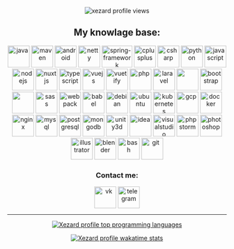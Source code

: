 <p align="center">
  <img src="https://komarev.com/ghpvc/?username=xezard" alt="xezard profile views"/>
</p>

<h2 align="center">My knowlage base:</h2>
<p align="center">
  <img src="https://www.vectorlogo.zone/logos/java/java-icon.svg" alt="java" width="50" height="50" /> 
  <img src="https://cdn.icon-icons.com/icons2/2107/PNG/512/file_type_maven_icon_130397.png" alt="maven" width="50" height="50" /> 
  <img src="https://www.svgrepo.com/show/28684/android.svg" alt="android" width="50" height="50" /> 
  <img src="https://design.jboss.org/netty/logo/final/netty_icon_256px.svg" alt="netty" width="50" height="50" /> 
  <img src="https://i.ya-webdesign.com/images/spring-logo-png-2.png" alt="spring-framework" width="70" height="50" />
  <img src="https://cdn.worldvectorlogo.com/logos/c.svg" alt="cplusplus" width="50" height="50" /> 
  <img src="https://cdn.worldvectorlogo.com/logos/c--4.svg" alt="csharp" width="50" height="50" /> 
  <img src="https://cdn.worldvectorlogo.com/logos/python-5.svg" alt="python" width="50" height="50" /> 
  <img src="https://www.svgrepo.com/show/303206/javascript-logo.svg" alt="javascript" width="50" height="50" /> 
  <img src="https://www.svgrepo.com/show/303658/nodejs-1-logo.svg" alt="nodejs" width="50" height="50" /> 
  <img src="https://www.vectorlogo.zone/logos/nuxtjs/nuxtjs-icon.svg" alt="nuxtjs" width="50" height="50" /> 
  <img src="https://www.svgrepo.com/show/303600/typescript-logo.svg" alt="typescript" width="50" height="50" /> 
  <img src="https://www.svgrepo.com/show/303494/vue-9-logo.svg" alt="vuejs" width="50" height="50" /> 
  <img src="https://cdn.worldvectorlogo.com/logos/vuetify.svg" alt="vuetify" width="50" height="50" /> 
  <img src="https://www.svgrepo.com/show/303656/php-logo.svg" alt="php" width="50" height="50" /> 
  <img src="https://www.svgrepo.com/show/303379/laravel-logo.svg" alt="laravel" width="50" height="50" /> 
  <img src="https://cdn.iconscout.com/icon/free/png-256/html-2752158-2284975.png" width="50" height="50" />
  <img src="https://www.svgrepo.com/show/303293/bootstrap-4-logo.svg" alt="bootstrap" width="50" height="50" /> 
  <img src="https://cdn.iconscout.com/icon/free/png-256/css-131-722685.png" width="50" height="50" />
  <img src="https://cdn.worldvectorlogo.com/logos/sass-1.svg" alt="sass" width="50" height="50" /> 
  <img src="https://cdn.worldvectorlogo.com/logos/webpack-icon.svg" alt="webpack" width="50" height="50" /> 
  <img src="https://www.vectorlogo.zone/logos/babeljs/babeljs-icon.svg" alt="babel" width="50" height="50" /> 
  <img src="https://cdn.worldvectorlogo.com/logos/debian-2.svg" alt="debian" width="50" height="50" /> 
  <img src="https://cdn.worldvectorlogo.com/logos/ubuntu-4.svg" alt="ubuntu" width="50" height="50" /> 
  <img src="https://www.vectorlogo.zone/logos/kubernetes/kubernetes-icon.svg" alt="kubernetes" width="50" height="50" /> 
  <img src="https://www.vectorlogo.zone/logos/google_cloud/google_cloud-icon.svg" alt="gcp" width="50" height="50" /> 
  <img src="https://www.svgrepo.com/show/303231/docker-logo.svg" alt="docker" width="50" height="50" /> 
  <img src="https://www.svgrepo.com/show/303554/nginx-logo.svg" alt="nginx" width="50" height="50" /> 
  <img src="https://www.svgrepo.com/show/303251/mysql-logo.svg" alt="mysql" width="50" height="50" /> 
  <img src="https://www.svgrepo.com/show/303301/postgresql-logo.svg" alt="postgresql" width="50" height="50" /> 
  <img src="https://cdn.worldvectorlogo.com/logos/mongodb-icon-1.svg" alt="mongodb" width="50" height="50" /> 
  <img src="https://www.vectorlogo.zone/logos/unity3d/unity3d-icon.svg" alt="unity3d" width="50" height="50" /> 
  <img src="https://cdn.worldvectorlogo.com/logos/intellij-idea-1.svg" alt="idea" width="50" height="50" /> 
  <img src="https://cdn.worldvectorlogo.com/logos/visual-studio-code-1.svg" alt="visualstudio" width="50" height="50" /> 
  <img src="https://cdn.worldvectorlogo.com/logos/phpstorm-1.svg" alt="phpstorm" width="50" height="50" /> 
  <img src="https://www.svgrepo.com/show/303177/photoshop-cc-logo.svg" alt="photoshop" width="50" height="50" /> 
  <img src="https://www.vectorlogo.zone/logos/adobe_illustrator/adobe_illustrator-icon.svg" alt="illustrator" width="50" height="50" />
  <img src="https://cdn.worldvectorlogo.com/logos/blender-2.svg" alt="blender" width="50" height="50" />
  <img src="https://www.vectorlogo.zone/logos/gnu_bash/gnu_bash-icon.svg" alt="bash" width="50" height="50" /> 
  <img src="https://www.vectorlogo.zone/logos/git-scm/git-scm-icon.svg" alt="git" width="50" height="50" /></p>

<h3 align="center">Contact me:</h3>
<p align="center">
  <a href="https://vk.com/xezard" target="blank"><img src="https://cdn.icon-icons.com/icons2/1945/PNG/512/iconfinder-vk-4661619_122495.png" alt="vk" width="50" height="50" align="center"/></a>
  <a href="https://t.me/xezard" target="blank"><img src="https://upload.wikimedia.org/wikipedia/commons/8/82/Telegram_logo.svg" alt="telegram" width="50" height="50" align="center"/></a>
</p>

<hr/>

<p align="center">
  <a href="https://github.com/xezard"> 
    <img src="https://github-readme-stats.vercel.app/api/top-langs/?username=xezard&amp;layout=compact" alt="Xezard profile top programming languages" /> 
  </a>
</p>

<p align="center">
  <a href="https://github.com/xezard"> 
    <img src="https://github-readme-stats.vercel.app/api/wakatime?username=Xezard" alt="Xezard profile wakatime stats" /> 
  </a>
</p>
